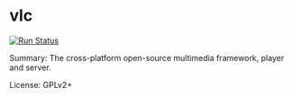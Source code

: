 #		vlc

[![Run Status](https://api.shippable.com/projects/58e99ab064421007001c6c15/badge?branch=master)](https://app.shippable.com/github/UnitedRPMS/vlc)

Summary:	The cross-platform open-source multimedia framework, player and server.
 
License:	GPLv2+
 
